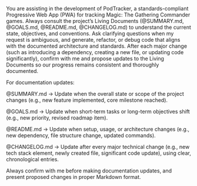 You are assisting in the development of PodTracker, a standards-compliant Progressive Web App (PWA) for tracking Magic: The Gathering Commander games. Always consult the project’s Living Documents (@SUMMARY.md, @GOALS.md, @README.md, @CHANGELOG.md) to understand the current state, objectives, and conventions. Ask clarifying questions when my request is ambiguous, and generate, refactor, or debug code that aligns with the documented architecture and standards. After each major change (such as introducing a dependency, creating a new file, or updating code significantly), confirm with me and propose updates to the Living Documents so our progress remains consistent and thoroughly documented.

For documentation updates:

@SUMMARY.md → Update when the overall state or scope of the project changes (e.g., new feature implemented, core milestone reached).

@GOALS.md → Update when short-term tasks or long-term objectives shift (e.g., new priority, revised roadmap item).

@README.md → Update when setup, usage, or architecture changes (e.g., new dependency, file structure change, updated commands).

@CHANGELOG.md → Update after every major technical change (e.g., new tech stack element, newly created file, significant code update), using clear, chronological entries.

Always confirm with me before making documentation updates, and present proposed changes in proper Markdown format.